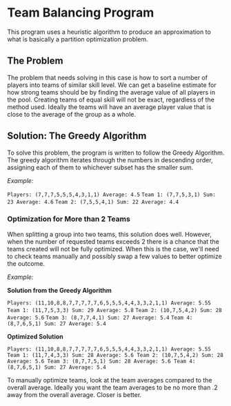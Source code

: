 # Team Balancing Program
This program uses a heuristic algorithm to produce an approximation to what is basically a partition optimization problem.

## The Problem
The problem that needs solving in this case is how to sort a number of players into teams of similar skill level. We can get a baseline estimate for how strong teams should be by finding the average value of all players in the pool. Creating teams of equal skill will not be exact, regardless of the method used. Ideally the teams will have an average player value that is close to the average of the group as a whole.

## Solution: The Greedy Algorithm
To solve this problem, the program is written to follow the Greedy Algorithm. The greedy algorithm iterates through the numbers in descending order, assigning each of them to whichever subset has the smaller sum.

*Example:*

`Players: (7,7,7,5,5,5,4,3,1,1) Average: 4.5`
`Team 1: (7,7,5,3,1) Sum: 23 Average: 4.6`
`Team 2: (7,5,5,4,1) Sum: 22 Average: 4.4`

### Optimization for More than 2 Teams
When splitting a group into two teams, this solution does well. However, when the number of requested teams exceeds 2 there is a chance that the teams created will not be fully optimized. When this is the case, we'll need to check teams manually and possibly swap a few values to better optimize the outcome.

*Example:*

**Solution from the Greedy Algorithm**

`Players: (11,10,8,8,7,7,7,7,7,6,5,5,5,4,4,3,3,2,1,1) Average: 5.55`
`Team 1: (11,7,5,3,3) Sum: 29 Average: 5.8`
`Team 2: (10,7,5,4,2) Sum: 28 Average: 5.6`
`Team 3: (8,7,7,4,1) Sum: 27 Average: 5.4`
`Team 4: (8,7,6,5,1) Sum: 27 Average: 5.4`

**Optimized Solution**

`Players: (11,10,8,8,7,7,7,7,7,6,5,5,5,4,4,3,3,2,1,1) Average: 5.55
Team 1: (11,7,4,3,3) Sum: 28 Average: 5.6
Team 2: (10,7,5,4,2) Sum: 28 Average: 5.6
Team 3: (8,7,7,5,1) Sum: 28 Average: 5.6
Team 4: (8,7,6,5,1) Sum: 27 Average: 5.4`

To manually optimize teams, look at the team averages compared to the overall average. Ideally you want the team averages to be no more than .2 away from the overall average. Closer is better.
